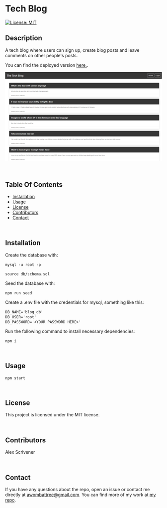 # Tech Blog

[![License: MIT](https://img.shields.io/badge/License-MIT-yellow.svg)](https://opensource.org/licenses/MIT)

## Description
A tech blog where users can sign up, create blog posts and leave comments on other people's posts.

You can find the deployed version [here.](https://ascrivener-tech-blog.herokuapp.com).

![Preview Image](./public/images/screenshot.png?raw=true "Preview Image")

<br/>

## Table Of Contents
- [Installation](#installation)
- [Usage](#usage)
- [License](#license)
- [Contributors](#contributors)
- [Contact](#contact)

<br/>

## Installation
Create the database with:
~~~
mysql -u root -p
~~~
~~~
source db/schema.sql
~~~

Seed the database with:
~~~
npm run seed
~~~

Create a .env file with the credentials for mysql, something like this:
~~~
DB_NAME='blog_db'
DB_USER='root'
DB_PASSWORD='<YOUR PASSWORD HERE>'
~~~

Run the following command to install necessary dependencies:
~~~
npm i
~~~

<br/>

## Usage
~~~
npm start
~~~

<br/>

## License
This project is licensed under the MIT license.

<br/>

## Contributors
Alex Scrivener

<br/>

## Contact
If you have any questions about the repo, open an issue or contact me directly at [awombattree@gmail.com](mailto:awombattree@gmail.com). You can find more of my work at [my repo](https://github.com/Wombattree).